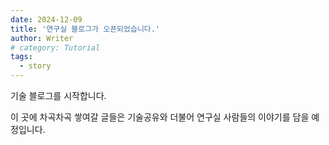 ```yaml
---
date: 2024-12-09
title: '연구실 블로그가 오픈되었습니다.'
author: Writer
# category: Tutorial
tags:
  - story
---
```


기술 블로그를 시작합니다.

이 곳에 차곡차곡 쌓여갈 글들은 기술공유와 더불어 연구실 사람들의 이야기를 담을 예정입니다.

